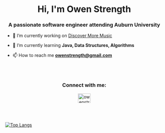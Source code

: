 <h1 align="center">Hi, I'm Owen Strength</h1>
<h3 align="center">A passionate software engineer attending Auburn University</h3>


- 🔭 I’m currently working on [Discover More Music](https://github.com/owenstrength/Discover-More-Music)

- 🌱 I’m currently learning **Java, Data Structures, Algorithms**

- 📫 How to reach me **owenstrength@gmail.com**

<br></br>
<h3 align="center">Connect with me:</h3>
<p align="center">
<a href="https://linkedin.com/in/owenstrength" target="blank"><img align="center" src="https://raw.githubusercontent.com/rahuldkjain/github-profile-readme-generator/master/src/images/icons/Social/linked-in-alt.svg" alt="owenstrength" height="30" width="40" /></a>
</p>

<br></br>

[![Top Langs](https://github-readme-stats.vercel.app/api/top-langs/?username=anuraghazra&layout=compact)](https://github.com/anuraghazra/github-readme-stats)
